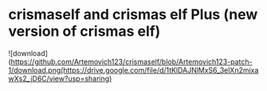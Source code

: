 # crismaself and crismas elf Plus (new version of crismas elf)

![download](https://github.com/Artemovich123/crismaself/blob/Artemovich123-patch-1/download.png(https://drive.google.com/file/d/1tKlDAJNlMxS6_3elXn2mixawXs2_jD6C/view?usp=sharing)
